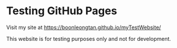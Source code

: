 # Testing GitHub Pages
Visit my site at https://boonleongtan.github.io/myTestWebsite/

This website is for testing purposes only and not for development.
